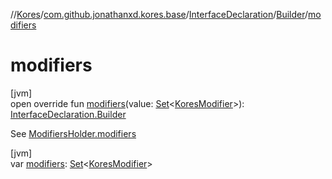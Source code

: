 //[Kores](../../../../index.md)/[com.github.jonathanxd.kores.base](../../index.md)/[InterfaceDeclaration](../index.md)/[Builder](index.md)/[modifiers](modifiers.md)

# modifiers

[jvm]\
open override fun [modifiers](modifiers.md)(value: [Set](https://kotlinlang.org/api/latest/jvm/stdlib/kotlin.collections/-set/index.html)<[KoresModifier](../../-kores-modifier/index.md)>): [InterfaceDeclaration.Builder](index.md)

See [ModifiersHolder.modifiers](../../-modifiers-holder/modifiers.md)

[jvm]\
var [modifiers](modifiers.md): [Set](https://kotlinlang.org/api/latest/jvm/stdlib/kotlin.collections/-set/index.html)<[KoresModifier](../../-kores-modifier/index.md)>
